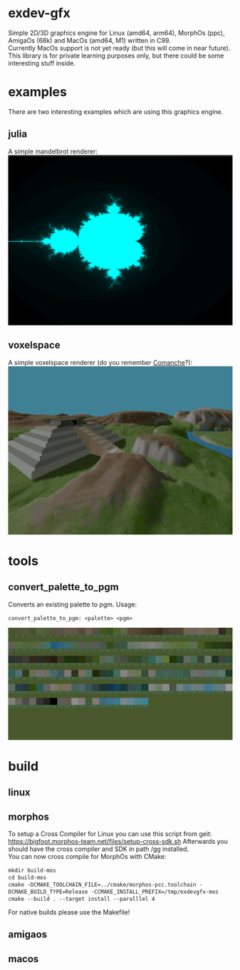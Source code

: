 # exdev-gfx
Simple 2D/3D graphics engine for Linux (amd64, arm64), MorphOs (ppc), AmigaOs (68k) and MacOs (amd64, M1) written in C99.  
Currently MacOs support is not yet ready (but this will come in near future). 
This library is for private learning purposes only, but there could be some interesting stuff inside.  

# examples
There are two interesting examples which are using this graphics engine.  

## julia
A simple mandelbrot renderer:  
![julia](screenshots/julia.png)

## voxelspace
A simple voxelspace renderer (do you remember [Comanche](https://en.wikipedia.org/wiki/Comanche_(video_game_series))?):  
![voxelspace](screenshots/voxelspace.png)

# tools
## convert_palette_to_pgm
Converts an existing palette to pgm. 
Usage:

    convert_palette_to_pgm: <palette> <pgm>

![palette](screenshots/palette.png)

# build

## linux

## morphos
To setup a Cross Compiler for Linux you can use this script from geit: https://bigfoot.morphos-team.net/files/setup-cross-sdk.sh
Afterwards you should have the cross compiler and SDK in path /gg installed.  
You can now cross compile for MorphOs with CMake:

    mkdir build-mos
    cd build-mos
    cmake -DCMAKE_TOOLCHAIN_FILE=../cmake/morphos-pcc.toolchain -DCMAKE_BUILD_TYPE=Release -CCMAKE_INSTALL_PREFIX=/tmp/exdevgfx-mos
    cmake --build . --target install --paralllel 4

For native builds please use the Makefile!

## amigaos

## macos
